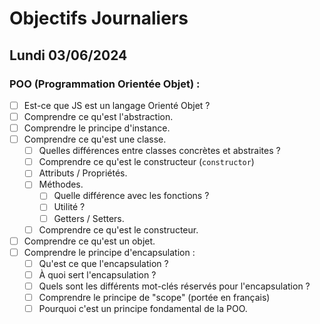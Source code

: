 # Objectifs Journaliers

## Lundi 03/06/2024

### POO (Programmation Orientée Objet) :

- [ ] Est-ce que JS est un langage Orienté Objet ?
- [ ] Comprendre ce qu'est l'abstraction.
- [ ] Comprendre le principe d'instance.
- [ ] Comprendre ce qu'est une classe.
  - [ ] Quelles différences entre classes concrètes et abstraites ?
  - [ ] Comprendre ce qu'est le constructeur (`constructor`)
  - [ ] Attributs / Propriétés.
  - [ ] Méthodes.
    - [ ] Quelle différence avec les fonctions ?
    - [ ] Utilité ?
    - [ ] Getters / Setters.
  - [ ] Comprendre ce qu'est le constructeur.
- [ ] Comprendre ce qu'est un objet.
- [ ] Comprendre le principe d'encapsulation :
  - [ ] Qu'est ce que l'encapsulation ?
  - [ ] À quoi sert l'encapsulation ?
  - [ ] Quels sont les différents mot-clés réservés pour l'encapsulation ? 
  - [ ] Comprendre le principe de "scope" (portée en français)
  - [ ] Pourquoi c'est un principe fondamental de la POO.